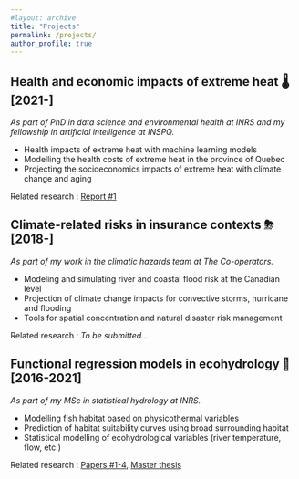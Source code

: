 ```yaml
---
#layout: archive
title: "Projects"
permalink: /projects/
author_profile: true
---
```


Health and economic impacts of extreme heat 🌡 [2021-] 
-------------------

*As part of PhD in data science and environmental health at INRS and my fellowship in artificial intelligence at INSPQ.*

- Health impacts of extreme heat with machine learning models
- Modelling the health costs of extreme heat in the province of Quebec
- Projecting the socioeconomics impacts of extreme heat with climate change and aging

Related research : [Report #1](https://jeremieboudreault.github.io/research/)


Climate-related risks in insurance contexts ⛈ [2018-] 
-------------------

*As part of my work in the climatic hazards team at The Co-operators.*

- Modeling and simulating river and coastal flood risk at the Canadian level
- Projection of climate change impacts for convective storms, hurricane and flooding
- Tools for spatial concentration and natural disaster risk management

Related research : *To be submitted...*


Functional regression models in ecohydrology 🌊 [2016-2021] 
------------------ 

*As part of my MSc in statistical hydrology at INRS.*

- Modelling fish habitat based on physicothermal variables
- Prediction of habitat suitability curves using broad surrounding habitat 
- Statistical modelling of ecohydrological variables (river temperature, flow, etc.)

Related research : [Papers #1-4](https://jeremieboudreault.github.io/research/), [Master thesis](https://jeremieboudreault.github.io/research/)